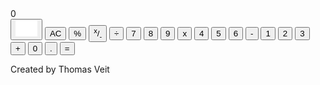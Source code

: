 <!DOCTYPE html>
<html>
    <head>
        <meta charset="UTF-8">
        <meta name="viewport" content="width=device-width, initial-scale=1.0">
        <title>Calculator</title>
        <link rel="stylesheet" type="text/css" href="main.css">
        <link rel="preconnect" href="https://fonts.gstatic.com">
        <link href="https://fonts.googleapis.com/css2?family=Roboto:ital,wght@0,400;0,500;1,300&display=swap" rel="stylesheet">
    </head>
    <body>
        <div id="container">
            <div id="display">
                <span id="current-display">0</span>
            </div>
            <button class="operator" id="backspace">
                <img id= "backspace-img" src="backspace.png" height="25px">
            </button>
            <button id="clear">AC</button>
            <button class ="operator" id="percentage">%</button>
            <button class ="extra-operator" id="pos-or-neg">
                <sup>x</sup>/<sub>-</sub>
            </button>
            <button class="operator" id="divide">÷</button>
            <button class="btn-num" id="num7">7</button>
            <button class="btn-num" id="num8">8</button>
            <button class="btn-num" id="num9">9</button>
            <button class="operator" id="multiply">x</button>
            <button class="btn-num" id="num4">4</button>
            <button class="btn-num" id="num5">5</button>
            <button class="btn-num" id="num6">6</button>
            <button class="operator" id="subtract">-</button>
            <button class="btn-num" id="num1">1</button>
            <button class="btn-num" id="num2">2</button>
            <button class="btn-num" id="num3">3</button>
            <button class="operator" id="add">+</button>
            <button class="btn-num" id="num0">0</button>
            <button class="btn-num" id="dot">.</button>
            <button class="operator" id="equal">=</button>
        </div>
        <div id="footer-container">
            <div id="footer-img-container"></div>
            <p id="footer-text">Created by Thomas Veit</p>
        </div>
        <script type="text/javascript" src="script.js"></script>
    </body>
</html>